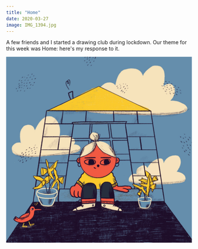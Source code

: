 ```yaml
---
title: "Home"
date: 2020-03-27
image: IMG_1394.jpg
---
```


A few friends and I started a drawing club during lockdown. Our theme for this week was Home: here's my response to it. 

![Home](IMG_1394.jpg)


